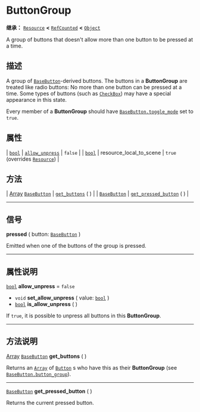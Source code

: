 <!-- ⚠ 请勿编辑本文件 ⚠ -->
<!-- 本文档使用脚本从 WeDot 引擎源码仓库生成。 -->
<!-- 生成脚本：https://github.com/WeDot-Engine/WeDot/tree/4.3/doc/tools/make_md.py； -->
<!-- 原文件：https://github.com/WeDot-Engine/WeDot/tree/4.3/doc/classes/ButtonGroup.xml。 -->

<div id="_class_buttongroup"></div>

# ButtonGroup

**继承：** [`Resource`](class_resource.md) **<** [`RefCounted`](class_refcounted.md) **<** [`Object`](class_object.md)

A group of buttons that doesn't allow more than one button to be pressed at a time.

## 描述

A group of [`BaseButton`](class_basebutton.md)-derived buttons. The buttons in a **ButtonGroup** are treated like radio buttons: No more than one button can be pressed at a time. Some types of buttons (such as [`CheckBox`](class_checkbox.md)) may have a special appearance in this state.

Every member of a **ButtonGroup** should have [`BaseButton.toggle_mode`](#class_basebutton_property_toggle_mode) set to `true`.

## 属性

| [`bool`](class_bool.md) | [`allow_unpress`](#class_buttongroup_property_allow_unpress) | ``false``                                                                           |
| [`bool`](class_bool.md) | resource_local_to_scene                                      | ``true`` (overrides [`Resource`](#class_resource_property_resource_local_to_scene)) |

## 方法

| [Array](class_array.md) [`BaseButton`](class_basebutton.md) | [`get_buttons`](#class_buttongroup_method_get_buttons) ( )               |
| [`BaseButton`](class_basebutton.md)                         | [`get_pressed_button`](#class_buttongroup_method_get_pressed_button) ( ) |

<!-- rst-class:: classref-section-separator -->

---

## 信号

<div id="_class_class_buttongroup_signal_pressed"></div>

**pressed** ( button: [`BaseButton`](class_basebutton.md) ) <div id="class_buttongroup_signal_pressed"></div>

Emitted when one of the buttons of the group is pressed.

<!-- rst-class:: classref-section-separator -->

---

## 属性说明

<div id="_class_buttongroup_property_allow_unpress"></div>

[`bool`](class_bool.md) **allow_unpress** = ``false`` <div id="class_buttongroup_property_allow_unpress"></div>

- `void` **set_allow_unpress** ( value: [`bool`](class_bool.md) )
- [`bool`](class_bool.md) **is_allow_unpress** ( )

If `true`, it is possible to unpress all buttons in this **ButtonGroup**.

<!-- rst-class:: classref-section-separator -->

---

## 方法说明

<div id="_class_buttongroup_method_get_buttons"></div>

[Array](class_array.md) [`BaseButton`](class_basebutton.md) **get_buttons** ( )<div id="class_buttongroup_method_get_buttons"></div>

Returns an [`Array`](class_array.md) of [`Button`](class_button.md) s who have this as their **ButtonGroup** (see [`BaseButton.button_group`](#class_basebutton_property_button_group)).

<!-- rst-class:: classref-item-separator -->

---

<div id="_class_buttongroup_method_get_pressed_button"></div>

[`BaseButton`](class_basebutton.md) **get_pressed_button** ( )<div id="class_buttongroup_method_get_pressed_button"></div>

Returns the current pressed button.

[^virtual]: 本方法通常需要用户覆盖才能生效。
[^const]: 本方法无副作用，不会修改该实例的任何成员变量。
[^vararg]: 本方法除了能接受在此处描述的参数外，还能够继续接受任意数量的参数。
[^constructor]: 本方法用于构造某个类型。
[^static]: 调用本方法无需实例，可直接使用类名进行调用。
[^operator]: 本方法描述的是使用本类型作为左操作数的有效运算符。
[^bitfield]: 这个值是由下列位标志构成位掩码的整数。
[^void]: 无返回值。
